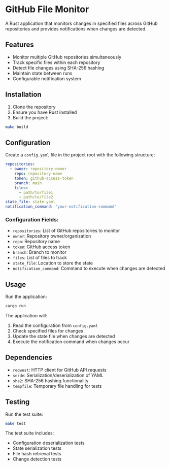 # GitHub File Monitor

A Rust application that monitors changes in specified files across GitHub repositories and provides notifications when changes are detected.

## Features

- Monitor multiple GitHub repositories simultaneously
- Track specific files within each repository
- Detect file changes using SHA-256 hashing
- Maintain state between runs
- Configurable notification system

## Installation

1. Clone the repository
2. Ensure you have Rust installed
3. Build the project:
```bash
make build
```

## Configuration

Create a `config.yaml` file in the project root with the following structure:

```yaml
repositories:
  - owner: repository-owner
    repo: repository-name
    token: github-access-token
    branch: main
    files:
      - path/to/file1
      - path/to/file2
state_file: state.yaml
notification_command: "your-notification-command"
```

### Configuration Fields:
- `repositories`: List of GitHub repositories to monitor
- `owner`: Repository owner/organization
- `repo`: Repository name
- `token`: GitHub access token
- `branch`: Branch to monitor
- `files`: List of files to track
- `state_file`: Location to store the state
- `notification_command`: Command to execute when changes are detected

## Usage

Run the application:

```bash
cargo run
```

The application will:
1. Read the configuration from `config.yaml`
2. Check specified files for changes
3. Update the state file when changes are detected
4. Execute the notification command when changes occur

## Dependencies

- `reqwest`: HTTP client for GitHub API requests
- `serde`: Serialization/deserialization of YAML
- `sha2`: SHA-256 hashing functionality
- `tempfile`: Temporary file handling for tests

## Testing

Run the test suite:

```bash
make test
```

The test suite includes:
- Configuration deserialization tests
- State serialization tests
- File hash retrieval tests
- Change detection tests
